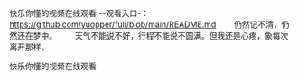 快乐你懂的视频在线观看
--观看入口-：https://github.com/yuopper/fuli/blob/main/README.md
　　仍然记不清，仍然还在梦中。
　　天气不能说不好，行程不能说不圆满。但我还是心疼，象每次离开那样。

快乐你懂的视频在线观看
